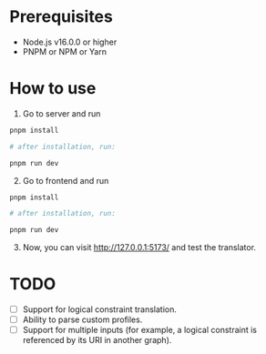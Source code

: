# Prerequisites

- Node.js v16.0.0 or higher
- PNPM or NPM or Yarn

# How to use

1. Go to server and run

```sh
pnpm install

# after installation, run:

pnpm run dev
```

2. Go to frontend and run

```sh
pnpm install

# after installation, run:

pnpm run dev
```

3. Now, you can visit http://127.0.0.1:5173/ and test the translator.

# TODO

- [ ] Support for logical constraint translation.
- [ ] Ability to parse custom profiles.
- [ ] Support for multiple inputs (for example, a logical constraint is referenced by its URI in another graph).
